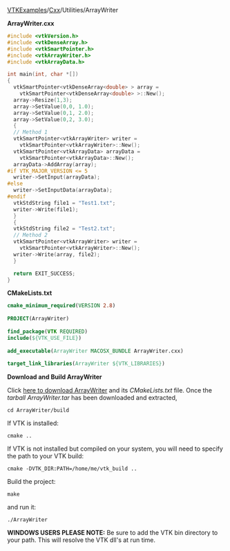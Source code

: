 [VTKExamples](Home)/[Cxx](Cxx)/Utilities/ArrayWriter

**ArrayWriter.cxx**
```c++
#include <vtkVersion.h>
#include <vtkDenseArray.h>
#include <vtkSmartPointer.h>
#include <vtkArrayWriter.h>
#include <vtkArrayData.h>

int main(int, char *[])
{
  vtkSmartPointer<vtkDenseArray<double> > array =
    vtkSmartPointer<vtkDenseArray<double> >::New();
  array->Resize(1,3);
  array->SetValue(0,0, 1.0);
  array->SetValue(0,1, 2.0);
  array->SetValue(0,2, 3.0);
  {
  // Method 1
  vtkSmartPointer<vtkArrayWriter> writer =
    vtkSmartPointer<vtkArrayWriter>::New();
  vtkSmartPointer<vtkArrayData> arrayData =
    vtkSmartPointer<vtkArrayData>::New();
  arrayData->AddArray(array);
#if VTK_MAJOR_VERSION <= 5
  writer->SetInput(arrayData);
#else
  writer->SetInputData(arrayData);
#endif
  vtkStdString file1 = "Test1.txt";
  writer->Write(file1);
  }
  {
  vtkStdString file2 = "Test2.txt";
  // Method 2
  vtkSmartPointer<vtkArrayWriter> writer =
    vtkSmartPointer<vtkArrayWriter>::New();
  writer->Write(array, file2);
  }

  return EXIT_SUCCESS;
}
```
**CMakeLists.txt**
```cmake
cmake_minimum_required(VERSION 2.8)
 
PROJECT(ArrayWriter)
 
find_package(VTK REQUIRED)
include(${VTK_USE_FILE})
 
add_executable(ArrayWriter MACOSX_BUNDLE ArrayWriter.cxx)
 
target_link_libraries(ArrayWriter ${VTK_LIBRARIES})
```

**Download and Build ArrayWriter**

Click [here to download ArrayWriter](https://github.com/lorensen/VTKWikiExamplesTarballs/raw/master/ArrayWriter.tar) and its *CMakeLists.txt* file.
Once the *tarball ArrayWriter.tar* has been downloaded and extracted,
```
cd ArrayWriter/build 
```
If VTK is installed:
```
cmake ..
```
If VTK is not installed but compiled on your system, you will need to specify the path to your VTK build:
```
cmake -DVTK_DIR:PATH=/home/me/vtk_build ..
```
Build the project:
```
make
```
and run it:
```
./ArrayWriter
```
**WINDOWS USERS PLEASE NOTE:** Be sure to add the VTK bin directory to your path. This will resolve the VTK dll's at run time.

